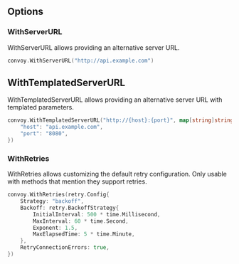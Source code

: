 ## Options

### WithServerURL

WithServerURL allows providing an alternative server URL.

```go
convoy.WithServerURL("http://api.example.com")
```

## WithTemplatedServerURL

WithTemplatedServerURL allows providing an alternative server URL with templated parameters.

```go
convoy.WithTemplatedServerURL("http://{host}:{port}", map[string]string{
    "host": "api.example.com",
    "port": "8080",
})
```

### WithRetries

WithRetries allows customizing the default retry configuration. Only usable with methods that mention they support retries.

```go
convoy.WithRetries(retry.Config{
    Strategy: "backoff",
    Backoff: retry.BackoffStrategy{
        InitialInterval: 500 * time.Millisecond,
        MaxInterval: 60 * time.Second,
        Exponent: 1.5,
        MaxElapsedTime: 5 * time.Minute,
    },
    RetryConnectionErrors: true,
})
```